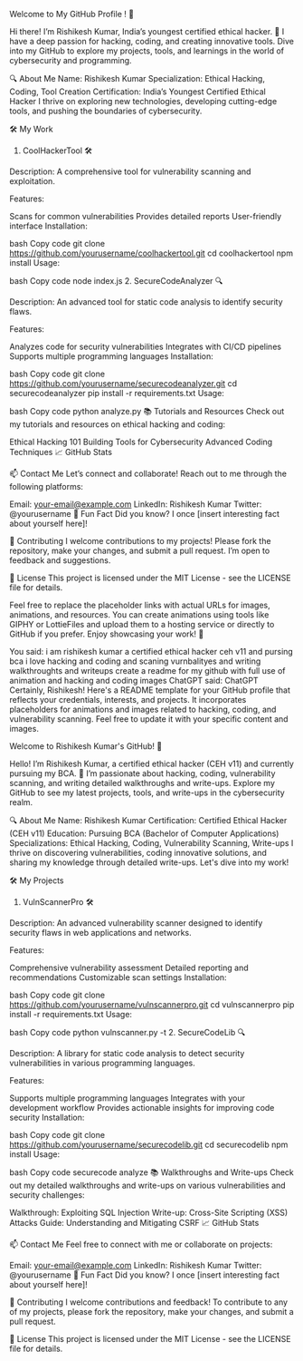 Welcome to My GitHub Profile ! 🎉

Hi there! I’m Rishikesh Kumar, India’s youngest certified ethical hacker. 🚀 I have a deep passion for hacking, coding, and creating innovative tools. Dive into my GitHub to explore my projects, tools, and learnings in the world of cybersecurity and programming.

🔍 About Me
Name: Rishikesh Kumar
Specialization: Ethical Hacking, Coding, Tool Creation
Certification: India’s Youngest Certified Ethical Hacker
I thrive on exploring new technologies, developing cutting-edge tools, and pushing the boundaries of cybersecurity.

🛠️ My Work
1. CoolHackerTool 🛠️

Description: A comprehensive tool for vulnerability scanning and exploitation.

Features:

Scans for common vulnerabilities
Provides detailed reports
User-friendly interface
Installation:

bash
Copy code
git clone https://github.com/yourusername/coolhackertool.git
cd coolhackertool
npm install
Usage:

bash
Copy code
node index.js
2. SecureCodeAnalyzer 🔍

Description: An advanced tool for static code analysis to identify security flaws.

Features:

Analyzes code for security vulnerabilities
Integrates with CI/CD pipelines
Supports multiple programming languages
Installation:

bash
Copy code
git clone https://github.com/yourusername/securecodeanalyzer.git
cd securecodeanalyzer
pip install -r requirements.txt
Usage:

bash
Copy code
python analyze.py <your-code-file>
📚 Tutorials and Resources
Check out my tutorials and resources on ethical hacking and coding:

Ethical Hacking 101
Building Tools for Cybersecurity
Advanced Coding Techniques
📈 GitHub Stats

📫 Contact Me
Let’s connect and collaborate! Reach out to me through the following platforms:

Email: your-email@example.com
LinkedIn: Rishikesh Kumar
Twitter: @yourusername
🎉 Fun Fact
Did you know? I once [insert interesting fact about yourself here]!

🌟 Contributing
I welcome contributions to my projects! Please fork the repository, make your changes, and submit a pull request. I’m open to feedback and suggestions.

📜 License
This project is licensed under the MIT License - see the LICENSE file for details.

Feel free to replace the placeholder links with actual URLs for images, animations, and resources. You can create animations using tools like GIPHY or LottieFiles and upload them to a hosting service or directly to GitHub if you prefer. Enjoy showcasing your work! 🚀



You said:
i am rishikesh kumar a certified ethical hacker ceh v11 and pursing bca  i love hacking and coding and scaning vurnbalityes and writing walkthroughts and writeups create a readme for my github with full use of animation and hacking and coding images
ChatGPT said:
ChatGPT
Certainly, Rishikesh! Here's a README template for your GitHub profile that reflects your credentials, interests, and projects. It incorporates placeholders for animations and images related to hacking, coding, and vulnerability scanning. Feel free to update it with your specific content and images.

Welcome to Rishikesh Kumar's GitHub! 🚀

Hello! I’m Rishikesh Kumar, a certified ethical hacker (CEH v11) and currently pursuing my BCA. 🌟 I’m passionate about hacking, coding, vulnerability scanning, and writing detailed walkthroughs and write-ups. Explore my GitHub to see my latest projects, tools, and write-ups in the cybersecurity realm.

🔍 About Me
Name: Rishikesh Kumar
Certification: Certified Ethical Hacker (CEH v11)
Education: Pursuing BCA (Bachelor of Computer Applications)
Specializations: Ethical Hacking, Coding, Vulnerability Scanning, Write-ups
I thrive on discovering vulnerabilities, coding innovative solutions, and sharing my knowledge through detailed write-ups. Let's dive into my work!

🛠️ My Projects
1. VulnScannerPro 🛠️

Description: An advanced vulnerability scanner designed to identify security flaws in web applications and networks.

Features:

Comprehensive vulnerability assessment
Detailed reporting and recommendations
Customizable scan settings
Installation:

bash
Copy code
git clone https://github.com/yourusername/vulnscannerpro.git
cd vulnscannerpro
pip install -r requirements.txt
Usage:

bash
Copy code
python vulnscanner.py -t <target-url>
2. SecureCodeLib 🔍

Description: A library for static code analysis to detect security vulnerabilities in various programming languages.

Features:

Supports multiple programming languages
Integrates with your development workflow
Provides actionable insights for improving code security
Installation:

bash
Copy code
git clone https://github.com/yourusername/securecodelib.git
cd securecodelib
npm install
Usage:

bash
Copy code
securecode analyze <source-code-file>
📚 Walkthroughs and Write-ups
Check out my detailed walkthroughs and write-ups on various vulnerabilities and security challenges:

Walkthrough: Exploiting SQL Injection
Write-up: Cross-Site Scripting (XSS) Attacks
Guide: Understanding and Mitigating CSRF
📈 GitHub Stats

📫 Contact Me
Feel free to connect with me or collaborate on projects:

Email: your-email@example.com
LinkedIn: Rishikesh Kumar
Twitter: @yourusername
🎉 Fun Fact
Did you know? I once [insert interesting fact about yourself here]!

🌟 Contributing
I welcome contributions and feedback! To contribute to any of my projects, please fork the repository, make your changes, and submit a pull request.

📜 License
This project is licensed under the MIT License - see the LICENSE file for details.

<!---
Coder-Rishikesh/Coder-Rishikesh is a ✨ special ✨ repository because its `README.md` (this file) appears on your GitHub profile.
You can click the Preview link to take a look at your changes.
--->
